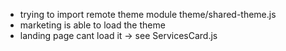 - trying to import remote theme module theme/shared-theme.js
- marketing is able to load the theme
- landing page cant load it -> see ServicesCard.js
